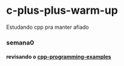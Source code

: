 # c-plus-plus-warm-up
Estudando cpp pra manter afiado

### semana0 
#### revisando o [cpp-programming-examples](https://www.geeksforgeeks.org/cpp/cpp-programming-examples/)